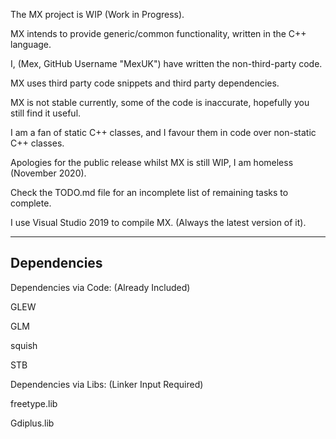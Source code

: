 The MX project is WIP (Work in Progress).

MX intends to provide generic/common functionality, written in the C++ language.

I, (Mex, GitHub Username "MexUK") have written the non-third-party code.

MX uses third party code snippets and third party dependencies.

MX is not stable currently, some of the code is inaccurate, hopefully you still find it useful.

I am a fan of static C++ classes, and I favour them in code over non-static C++ classes.

Apologies for the public release whilst MX is still WIP, I am homeless (November 2020).

Check the TODO.md file for an incomplete list of remaining tasks to complete.

I use Visual Studio 2019 to compile MX. (Always the latest version of it).

------------
Dependencies
------------

Dependencies via Code: (Already Included)

GLEW

GLM

squish

STB

Dependencies via Libs: (Linker Input Required)

freetype.lib

Gdiplus.lib

